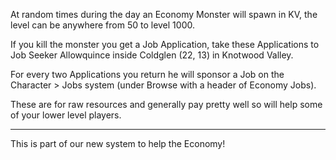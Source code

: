---
---
At random times during the day an Economy Monster will spawn in KV, the level can be anywhere from 50 to level 1000.

If you kill the monster you get a Job Application, take these Applications to Job Seeker Allowquince inside Coldglen (22, 13) in Knotwood Valley.

For every two Applications you return he will sponsor a Job on the Character > Jobs system (under Browse with a header of Economy Jobs).

These are for raw resources and generally pay pretty well so will help some of your lower level players.

* * *

This is part of our new system to help the Economy!
